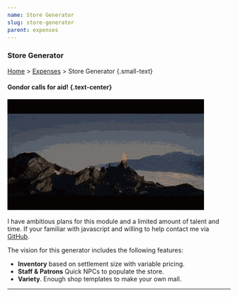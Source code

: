 ```yaml
---
name: Store Generator
slug: store-generator
parent: expenses
---
```

### Store Generator
[Home](dm-operations-center) > [Expenses](expenses-menu) > Store Generator {.small-text}

#### Gondor calls for aid! {.text-center}

![Gondor calls for air!](../assets/img/lotr-gondor.gif)

I have ambitious plans for this module and a limited amount of talent and time. If your familiar with javascript and willing to help contact me via <a href="https://github.com/MrFarland">GitHub</a>.</p>

The vision for this generator includes the following features:

- **Inventory** based on settlement size with variable pricing.
- **Staff & Patrons** Quick NPCs to populate the store.
- **Variety**. Enough shop templates to make your own mall.
<hr/>